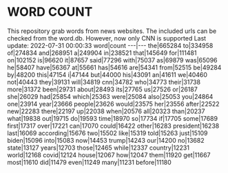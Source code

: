 # WORD COUNT
This repository grab words from news websites. The included urls can be checked from the word.db.
However, now only CNN is supported
Last update: 2022-07-31 00:00:33
word|count
---|---
the|665284
to|334958
of|274834
and|268951
a|249904
in|238521
that|145649
for|111481
on|102152
is|96620
it|87657
said|77296
with|75037
as|69879
was|65096
he|58407
have|56367
at|55661
has|54616
are|54341
from|52515
be|49284
by|48200
this|47154
i|47144
but|44000
his|43091
an|41611
we|40460
not|40443
they|39131
will|34819
cnn|34782
who|34773
their|31738
more|31372
been|29731
about|28493
its|27765
us|27526
or|26187
she|26029
had|25854
which|25363
were|25084
also|25053
you|24864
one|23914
year|23666
people|23626
would|23575
her|23556
after|22522
new|22283
there|22197
up|22038
when|20576
all|20323
than|20237
what|19838
out|19715
do|19593
time|18970
so|17734
if|17705
some|17689
first|17317
over|17221
can|17070
could|16422
other|16283
president|16238
last|16069
according|15676
two|15502
like|15319
told|15263
just|15109
biden|15096
into|15083
now|14453
trump|14243
our|14200
no|13682
state|13127
years|12703
those|12465
while|12337
country|12231
world|12168
covid|12124
house|12067
how|12047
them|11920
get|11667
most|11610
did|11479
even|11249
many|11231
before|11180
